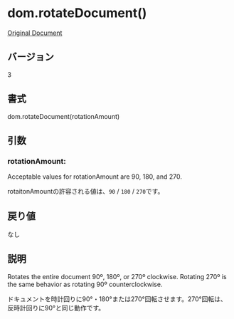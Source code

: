 # dom.rotateDocument()

[Original Document](http://help.adobe.com/en_US/fireworks/cs/extend/WS5b3ccc516d4fbf351e63e3d1183c94856c-7ba6.html)

## バージョン

3

## 書式

dom.rotateDocument(rotationAmount)

## 引数

### rotationAmount:

Acceptable values for rotationAmount are 90, 180, and 270. 

rotaitonAmountの許容される値は、```90``` / ```180``` / ```270```です。

## 戻り値

なし

## 説明

Rotates the entire document 90º, 180º, or 270º clockwise. Rotating 270º is the same behavior as rotating 90º counterclockwise.

ドキュメントを時計回りに90°・180°または270°回転させます。270°回転は、反時計回りに90°と同じ動作です。

